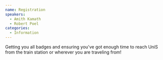 ```yaml
---
name: Registration
speakers:
  - Amith Kamath
  - Robert Poel  
categories:
  - Information
---
```


Getting you all badges and ensuring you've got enough time to reach UniS from the train station or wherever you are traveling from! 